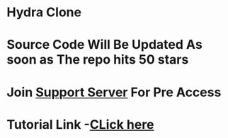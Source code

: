 # Hydra Clone


# Source Code Will Be Updated As soon as The repo hits 50 stars


# Join [Support Server](https://discord.gg/UaMcC4PrYH) For Pre Access


# Tutorial Link -[CLick here](https://www.youtube.com/watch?v=u8NFXJE0lPg)
